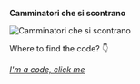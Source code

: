**Camminatori che si scontrano**

![Camminatori che si scontrano](https://user-images.githubusercontent.com/28058955/122655869-3e724180-d156-11eb-8ea7-8a26a03a377e.png)

Where to find the code? 👇

*[I'm a code, click me](https://editor.p5js.org/MariangelaC/full/8RmuouvyS)*
